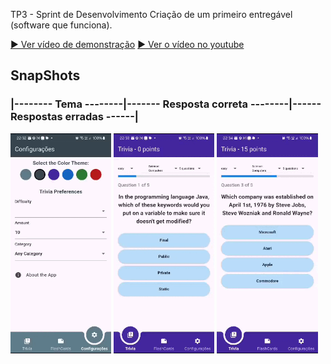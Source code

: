 TP3 - Sprint de Desenvolvimento
Criação de um primeiro entregável (software que funciona).

[▶️ Ver vídeo de demonstração](Desenvolvimento_1.mp4)
[▶️ Ver o vídeo no youtube](https://www.youtube.com/watch?v=519pjPra-l8)

## SnapShots

### |-------- Tema --------|------- Resposta correta --------|------ Respostas erradas ------|
<p>
<img src="gif/theme.gif" width="32%" height="50%">
<img src="gif/trivia_correct.gif" width="32%" height="50%">
<img src="gif/trivia_wrong.gif" width="32%" height="50%">
</p>

